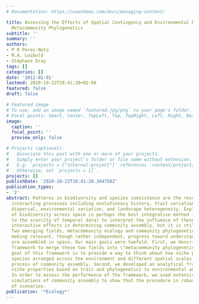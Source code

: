 ```yaml
---
# Documentation: https://wowchemy.com/docs/managing-content/

title: Assessing the Effects of Spatial Contingency and Environmental Filtering on
  Metacommunity Phylogenetics
subtitle: ''
summary: ''
authors:
- P R Peres-Neto
- M.A. Leibold
- Stéphane Dray
tags: []
categories: []
date: '2012-01-01'
lastmod: 2020-10-22T20:41:20+02:00
featured: false
draft: false

# Featured image
# To use, add an image named `featured.jpg/png` to your page's folder.
# Focal points: Smart, Center, TopLeft, Top, TopRight, Left, Right, BottomLeft, Bottom, BottomRight.
image:
  caption: ''
  focal_point: ''
  preview_only: false

# Projects (optional).
#   Associate this post with one or more of your projects.
#   Simply enter your project's folder or file name without extension.
#   E.g. `projects = ["internal-project"]` references `content/project/deep-learning/index.md`.
#   Otherwise, set `projects = []`.
projects: []
publishDate: '2020-10-22T18:41:20.344758Z'
publication_types:
- '2'
abstract: Patterns in biodiversity and species coexistence are the result of multiple
  interacting processes including evolutionary history, trait variation, species interactions,
  dispersal, environmental variation, and landscape heterogeneity. Exploring patterns
  of biodiversity across space is perhaps the best integrative method (in contrast
  to the scarcity of temporal data) to interpret the influence of these multiple and
  interactive effects in determining community assembly, but it is still underdeveloped.
  Two emerging fields, metacommunity ecology and community phylogenetics, have been
  making relevant, though rather independent, progress toward understanding how communities
  are assembled in space. Our main goals were twofold. First, we described a heuristical
  framework to merge these two fields into \"metacommunity phylogenetics.\" The main
  goal of this framework is to provide a way to think about how niche properties of
  species arranged across the environment and different spatial scales influence the
  process of community assembly. Second, we developed an analytical framework to link
  niche properties based on trait and phylogenetics to environmental and spatial variation.
  In order to assess the performance of the framework, we used extensive computer
  simulations of community assembly to show that the procedure is robust under a variety
  of scenarios.
publication: '*Ecology*'
---
```


